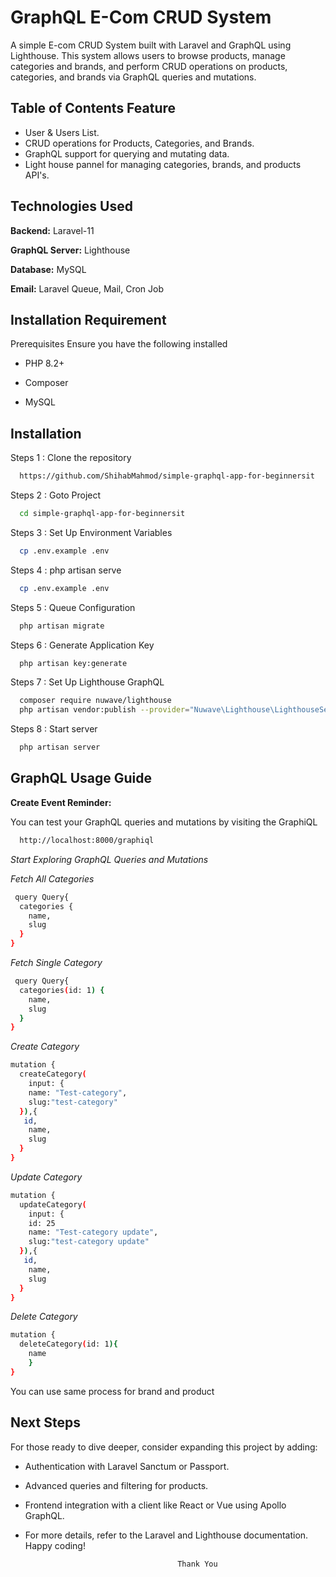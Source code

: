
# GraphQL E-Com CRUD System

A simple E-com CRUD System built with Laravel and GraphQL using Lighthouse. This system allows users to browse products, manage categories and brands, and perform CRUD operations on products, categories, and brands via GraphQL queries and mutations.




## Table of Contents Feature

- User & Users List.
- CRUD operations for Products, Categories, and Brands.
- GraphQL support for querying and mutating data.
- Light house pannel for managing categories, brands, and products API's.




## Technologies Used



**Backend:** Laravel-11

**GraphQL Server:** Lighthouse

**Database:** MySQL

**Email:** Laravel Queue, Mail, Cron Job


## Installation Requirement

Prerequisites Ensure you have the following installed

- PHP 8.2+

- Composer 

- MySQL


## Installation

Steps 1 : Clone the repository

```bash
  https://github.com/ShihabMahmod/simple-graphql-app-for-beginnersit

```


Steps 2 : Goto Project

```bash
  cd simple-graphql-app-for-beginnersit

```

Steps 3 : Set Up Environment Variables

```bash
  cp .env.example .env

```


Steps 4 : php artisan serve

```bash
  cp .env.example .env

```

Steps 5 : Queue Configuration

```bash
  php artisan migrate

```


Steps 6 : Generate Application  Key

```bash
  php artisan key:generate

```

Steps 7 : Set Up Lighthouse GraphQL

```bash
  composer require nuwave/lighthouse
  php artisan vendor:publish --provider="Nuwave\Lighthouse\LighthouseServiceProvider"

```


Steps 8 : Start server

```bash
  php artisan server

```
    
## GraphQL Usage Guide

**Create Event Reminder:**

You can test your GraphQL queries and mutations by visiting the GraphiQL

```bash
  http://localhost:8000/graphiql

```

*Start Exploring GraphQL Queries and Mutations*

*Fetch All Categories*
```bash
 query Query{
  categories {
    name,
    slug
  }
}
```

*Fetch Single Category*
```bash
 query Query{
  categories(id: 1) {
    name,
    slug
  }
}
```

*Create Category*
```bash
mutation {
  createCategory(
    input: {
    name: "Test-category",
    slug:"test-category"
  }),{
   id,
    name,
    slug
  }
}
```
*Update Category*
```bash
mutation {
  updateCategory(
    input: {
    id: 25
    name: "Test-category update",
    slug:"test-category update"
  }),{
   id,
    name,
    slug
  }
}
```
*Delete Category*
```bash
mutation {
  deleteCategory(id: 1){
    name
    }
}
```

You can use same process for brand and product

## Next Steps
For those ready to dive deeper, consider expanding this project by adding:

- Authentication with Laravel Sanctum or Passport.
- Advanced queries and filtering for products.
- Frontend integration with a client like React or Vue using Apollo GraphQL.
- For more details, refer to the Laravel and Lighthouse documentation. Happy coding!

                                        Thank You


